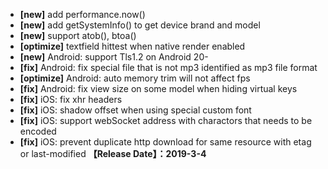 - **[new]** add performance.now()
- **[new]** add getSystemInfo() to get device brand and model
- **[new]** support atob(), btoa()
- **[optimize]** textfield hittest when native render enabled
- **[new]** Android: support Tls1.2 on Android 20-
- **[fix]** Android: fix special file that is not mp3 identified as mp3 file format
- **[optimize]** Android: auto memory trim will not affect fps
- **[fix]** Android: fix view size on some model when hiding virtual keys
- **[fix]** iOS: fix xhr headers
- **[fix]** iOS: shadow offset when using special custom font
- **[fix]** iOS: support webSocket address with charactors that needs to be encoded
- **[fix]** iOS: prevent duplicate http download for same resource with etag or last-modified
**【Release Date】：2019-3-4**
